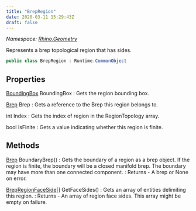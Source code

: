 ```yaml
---
title: "BrepRegion"
date: 2020-03-11 15:29:43Z
draft: false
---
```


*Namespace: [Rhino.Geometry](../)*

Represents a brep topological region that has sides.
```cs
public class BrepRegion : Runtime.CommonObject
```
## Properties

[BoundingBox](/rhinocommon/rhino/geometry/boundingbox/) BoundingBox
: Gets the region bounding box.

[Brep](/rhinocommon/rhino/geometry/brep/) Brep
: Gets a reference to the Brep this region belongs to.

int Index
: Gets the index of region in the RegionTopology array.

bool IsFinite
: Gets a value indicating whether this region is finite.
## Methods

[Brep](/rhinocommon/rhino/geometry/brep/) BoundaryBrep()
: Gets the boundary of a region as a brep object. If the region is finite,
     the boundary will be a closed  manifold brep. The boundary may have more than one
     connected component.
: Returns - A brep or None on error.

[BrepRegionFaceSide](/rhinocommon/rhino/geometry/brepregionfaceside/)[] GetFaceSides()
: Gets an array of  entities delimiting this region.
: Returns - An array of region face sides. This array might be empty on failure.
